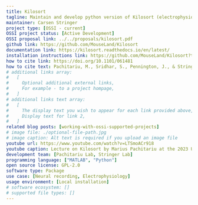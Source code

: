 ```yaml
---
title: Kilosort
tagline: Maintain and develop python version of Kilosort (electrophysiology data).
maintainer: Carsen Stringer
project type: [OSSI - current]
OSSI project status: [Active Development]
OSSI proposal link: ../../proposals/kilosort.pdf
github link: https://github.com/MouseLand/Kilosort
documentation link: https://kilosort.readthedocs.io/en/latest/
installation instructions link: https://github.com/MouseLand/Kilosort?tab=readme-ov-file#installation
how to cite link: https://doi.org/10.1101/061481
how to cite text: Pachitariu, M., Sridhar, S., Pennington, J., & Stringer, C. (2024). Spike sorting with Kilosort4.
# additional links array:
#   [
#     Optional additional external links,
#     For example - to a project hompage,
#   ]
# additional links text array:
#   [
#     The display text you wish to appear for each link provided above,
#     Display text for link 2,
#   ]
related blog posts: [working-with-ossi-supported-projects]
# image file: ./optional-file-path.jpg
# image caption: Alt text is required if you upload an image file
youtube url: https://www.youtube.com/watch?v=LTSmoACr918
youtube caption: Lecture on Kilosort by Marius Pachitariu at the 2023 UCL Neuropixels Course
development team: [Pachitariu Lab, Stringer Lab]
programming language: ["MATLAB", "Python"]
open source license: GPL-2.0
software type: Package
use case: [Neural recording, Electrophysiology]
usage environment: [Local installation]
# software ecosystem: []
# supported file types: []
---
```

